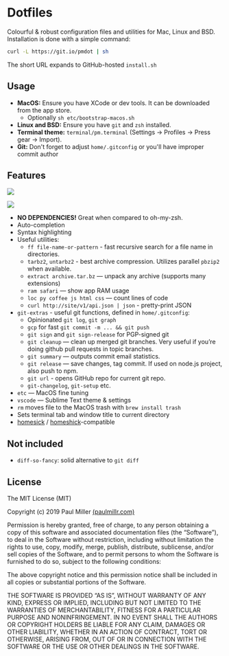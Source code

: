 # Dotfiles
Colourful & robust configuration files and utilities for Mac, Linux and BSD. Installation is done with a simple command:

```sh
curl -L https://git.io/pmdot | sh
```

The short URL expands to GitHub-hosted `install.sh`

## Usage

- **MacOS:** Ensure you have XCode or dev tools. It can be downloaded from the app store.
    - Optionally `sh etc/bootstrap-macos.sh`
- **Linux and BSD:** Ensure you have `git` and `zsh` installed.
- **Terminal theme:** `terminal/pm.terminal` (Settings -> Profiles -> Press gear -> Import).
- **Git:** Don't forget to adjust `home/.gitconfig` or you'll have improper commit author

## Features

![](https://user-images.githubusercontent.com/574696/61765243-eb19dc00-ade4-11e9-8d16-5a402a0fdfec.png)

![](https://user-images.githubusercontent.com/574696/61765242-eb19dc00-ade4-11e9-8db0-ac607e1eed8a.png)

* **NO DEPENDENCIES!** Great when compared to oh-my-zsh.
* Auto-completion
* Syntax highlighting
* Useful utilities:
    * `ff file-name-or-pattern` - fast recursive search for a file name in directories.
    * `tarbz2`, `untarbz2` - best archive compression. Utilizes parallel `pbzip2` when available.
    * `extract archive.tar.bz` — unpack any archive (supports many extensions)
    * `ram safari` — show app RAM usage
    * `loc py coffee js html css` — count lines of code
    * `curl http://site/v1/api.json | json` - pretty-print JSON
* `git-extras` - useful git functions, defined in `home/.gitconfig`:
    * Opinionated `git log`, `git graph`
    * `gcp` for fast `git commit -m ... && git push`
    * `git sign` and `git sign-release` for PGP-signed git
    * `git cleanup` — clean up merged git branches. Very useful if
    you’re doing github pull requests in topic branches.
    * `git summary` — outputs commit email statistics.
    * `git release` — save changes, tag commit. If used on node.js project, also push to npm.
    * `git url` - opens GitHub repo for current git repo.
    * `git-changelog`, `git-setup` etc.
* `etc` — MacOS fine tuning
* `vscode` — Sublime Text theme & settings
* `rm` moves file to the MacOS trash with `brew install trash`
* Sets terminal tab and window title to current directory
* [homesick](https://github.com/technicalpickles/homesick) /
  [homeshick](https://github.com/andsens/homeshick)-compatible

## Not included

- `diff-so-fancy`: solid alternative to `git diff`

## License

The MIT License (MIT)

Copyright (c) 2019 Paul Miller [(paulmillr.com)](https://paulmillr.com)

Permission is hereby granted, free of charge, to any person obtaining a copy
of this software and associated documentation files (the “Software”), to deal
in the Software without restriction, including without limitation the rights
to use, copy, modify, merge, publish, distribute, sublicense, and/or sell
copies of the Software, and to permit persons to whom the Software is
furnished to do so, subject to the following conditions:

The above copyright notice and this permission notice shall be included in
all copies or substantial portions of the Software.

THE SOFTWARE IS PROVIDED “AS IS”, WITHOUT WARRANTY OF ANY KIND, EXPRESS OR
IMPLIED, INCLUDING BUT NOT LIMITED TO THE WARRANTIES OF MERCHANTABILITY,
FITNESS FOR A PARTICULAR PURPOSE AND NONINFRINGEMENT. IN NO EVENT SHALL THE
AUTHORS OR COPYRIGHT HOLDERS BE LIABLE FOR ANY CLAIM, DAMAGES OR OTHER
LIABILITY, WHETHER IN AN ACTION OF CONTRACT, TORT OR OTHERWISE, ARISING FROM,
OUT OF OR IN CONNECTION WITH THE SOFTWARE OR THE USE OR OTHER DEALINGS IN
THE SOFTWARE.
